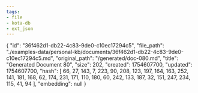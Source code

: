 ```yaml
---
tags:
- file
- kota-db
- ext_json
---
```

{
  "id": "36f462d1-db22-4c83-9de0-c10ec17294c5",
  "file_path": "./examples-data/personal-kb/documents/36f462d1-db22-4c83-9de0-c10ec17294c5.md",
  "original_path": "/generated/doc-080.md",
  "title": "Generated Document 80",
  "size": 202,
  "created": 1754607700,
  "updated": 1754607700,
  "hash": [
    66,
    27,
    143,
    7,
    223,
    90,
    208,
    123,
    197,
    164,
    163,
    252,
    141,
    181,
    168,
    62,
    174,
    231,
    171,
    110,
    180,
    60,
    242,
    133,
    187,
    32,
    151,
    247,
    234,
    115,
    41,
    94
  ],
  "embedding": null
}